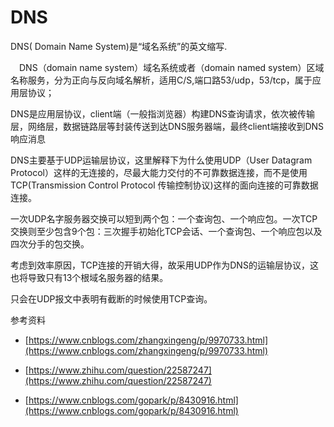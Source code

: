 # DNS

DNS\( Domain Name System\)是“域名系统”的英文缩写.

　DNS（domain name system）域名系统或者（domain named system）区域名称服务，分为正向与反向域名解析，适用C/S,端口路53/udp，53/tcp，属于应用层协议；

DNS是应用层协议，client端（一般指浏览器）构建DNS查询请求，依次被传输层，网络层，数据链路层等封装传送到达DNS服务器端，最终client端接收到DNS响应消息

DNS主要基于UDP运输层协议，这里解释下为什么使用UDP（User Datagram Protocol）这样的无连接的，尽最大能力交付的不可靠数据连接，而不是使用TCP\(Transmission Control Protocol 传输控制协议\)这样的面向连接的可靠数据连接。

  


 一次UDP名字服务器交换可以短到两个包：一个查询包、一个响应包。一次TCP交换则至少包含9个包：三次握手初始化TCP会话、一个查询包、一个响应包以及四次分手的包交换。

 考虑到效率原因，TCP连接的开销大得，故采用UDP作为DNS的运输层协议，这也将导致只有13个根域名服务器的结果。

  


只会在UDP报文中表明有截断的时候使用TCP查询。



参考资料

* [https://www.cnblogs.com/zhangxingeng/p/9970733.html](https://www.cnblogs.com/zhangxingeng/p/9970733.html)

* [https://www.zhihu.com/question/22587247](https://www.zhihu.com/question/22587247)

* [https://www.cnblogs.com/gopark/p/8430916.html](https://www.cnblogs.com/gopark/p/8430916.html)




